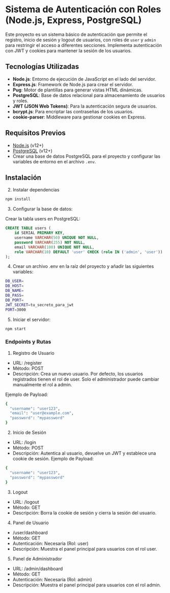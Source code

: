 # Sistema de Autenticación con Roles (Node.js, Express, PostgreSQL)

Este proyecto es un sistema básico de autenticación que permite el registro, inicio de sesión y logout de usuarios, con roles de `user` y `admin` para restringir el acceso a diferentes secciones. Implementa autenticación con JWT y cookies para mantener la sesión de los usuarios.

## Tecnologías Utilizadas

- **Node.js**: Entorno de ejecución de JavaScript en el lado del servidor.
- **Express.js**: Framework de Node.js para crear el servidor.
- **Pug**: Motor de plantillas para generar vistas HTML dinámicas.
- **PostgreSQL**: Base de datos relacional para almacenamiento de usuarios y roles.
- **JWT (JSON Web Tokens)**: Para la autenticación segura de usuarios.
- **bcrypt.js**: Para encriptar las contraseñas de los usuarios.
- **cookie-parser**: Middleware para gestionar cookies en Express.

## Requisitos Previos

- [Node.js](https://nodejs.org/en/download/) (v12+)
- [PostgreSQL](https://www.postgresql.org/download/) (v12+)
- Crear una base de datos PostgreSQL para el proyecto y configurar las variables de entorno en el archivo `.env`.

## Instalación

2. Instalar dependencias
```bash
npm install
```
3. Configurar la base de datos:

Crear la tabla users en PostgreSQL:
```sql
CREATE TABLE users (
    id SERIAL PRIMARY KEY,
    username VARCHAR(50) UNIQUE NOT NULL,
    password VARCHAR(255) NOT NULL,
    email VARCHAR(100) UNIQUE NOT NULL,
    role VARCHAR(10) DEFAULT 'user' CHECK (role IN ('admin', 'user'))
);

```
4. Crear un archivo .env en la raíz del proyecto y añadir las siguientes variables:

```bash
DB_USER=
DB_HOST=
DB_NAME=
DB_PASS=
DB_PORT=
JWT_SECRET=tu_secreto_para_jwt
PORT=3000
```

5. Iniciar el servidor:

```bash
npm start
```

### Endpoints y Rutas
1. Registro de Usuario
- URL: /register
- Método: POST
- Descripción: Crea un nuevo usuario. Por defecto, los usuarios registrados tienen el rol de user. Solo el administrador puede cambiar manualmente el rol a admin.

Ejemplo de Payload:
```bash
{
  "username": "user123",
  "email": "user@example.com",
  "password": "mypassword"
}
```

2. Inicio de Sesión
- URL: /login
- Método: POST
- Descripción: Autentica al usuario, devuelve un JWT y establece una cookie de sesión.
Ejemplo de Payload:
```bash
{
  "username": "user123",
  "password": "mypassword"
}
```
3. Logout
- URL: /logout
- Método: GET
- Descripción: Borra la cookie de sesión y cierra la sesión del usuario.

4. Panel de Usuario
- /user/dashboard
- Método: GET
- Autenticación: Necesaria (Rol: user)
- Descripción: Muestra el panel principal para usuarios con el rol user.

5. Panel de Administrador
- URL: /admin/dashboard
- Método: GET
- Autenticación: Necesaria (Rol: admin)
- Descripción: Muestra el panel principal para usuarios con el rol admin.

